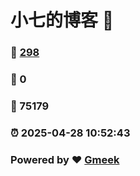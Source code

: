 # 小七的博客 :link:  
### :page_facing_up: [298](/tag.html) 
### :speech_balloon: 0 
### :hibiscus: 75179 
### :alarm_clock: 2025-04-28 10:52:43 
### Powered by :heart: [Gmeek](https://github.com/Meekdai/Gmeek)

